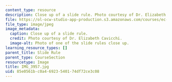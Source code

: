 ```yaml
---
content_type: resource
description: Close up of a slide rule. Photo courtesy of Dr. Elizabeth Cavicchi.
file: https://ol-ocw-studio-app-production.s3.amazonaws.com/courses/ec-050-recreate-experiments-from-history-inform-the-future-from-the-past-galileo-january-iap-2010/85e0561bc0a46923540174df72ce3c08_IMG_3957.jpg
file_type: image/jpeg
image_metadata:
  caption: Close up of a slide rule.
  credit: Photo courtesy of Dr. Elizabeth Cavicchi.
  image-alt: Photo of one of the slide rules close up.
learning_resource_types: []
parent_title: Slide Rule
parent_type: CourseSection
resourcetype: Image
title: IMG_3957.jpg
uid: 85e0561b-c0a4-6923-5401-74df72ce3c08
---
```

